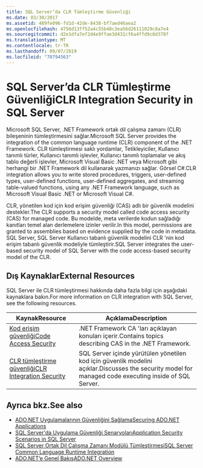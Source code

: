 ```yaml
---
title: SQL Server’da CLR Tümleştirme Güvenliği
ms.date: 03/30/2017
ms.assetid: 489fe096-fd1d-42de-8438-bf7aed46aea2
ms.openlocfilehash: 4756d13ff52a4c55b48c3ea56d26111029c8a7e4
ms.sourcegitcommit: d2e1dfa7ef2d4e9ffae3d431cf6a4ffd9c8d378f
ms.translationtype: MT
ms.contentlocale: tr-TR
ms.lasthandoff: 09/07/2019
ms.locfileid: "70794563"
---
```

# <a name="clr-integration-security-in-sql-server"></a><span data-ttu-id="37e89-102">SQL Server’da CLR Tümleştirme Güvenliği</span><span class="sxs-lookup"><span data-stu-id="37e89-102">CLR Integration Security in SQL Server</span></span>
<span data-ttu-id="37e89-103">Microsoft SQL Server, .NET Framework ortak dil çalışma zamanı (CLR) bileşeninin tümleştirmesini sağlar.</span><span class="sxs-lookup"><span data-stu-id="37e89-103">Microsoft SQL Server provides the integration of the common language runtime (CLR) component of the .NET Framework.</span></span> <span data-ttu-id="37e89-104">CLR tümleştirmesi saklı yordamlar, Tetikleyiciler, Kullanıcı tanımlı türler, Kullanıcı tanımlı işlevler, Kullanıcı tanımlı toplamalar ve akış tablo değerli işlevler, Microsoft Visual Basic .NET veya Microsoft gibi herhangi bir .NET Framework dil kullanarak yazmanızı sağlar. Görsel C#.</span><span class="sxs-lookup"><span data-stu-id="37e89-104">CLR integration allows you to write stored procedures, triggers, user-defined types, user-defined functions, user-defined aggregates, and streaming table-valued functions, using any .NET Framework language, such as Microsoft Visual Basic .NET or Microsoft Visual C#.</span></span>  
  
 <span data-ttu-id="37e89-105">CLR, yönetilen kod için kod erişim güvenliği (CAS) adlı bir güvenlik modelini destekler.</span><span class="sxs-lookup"><span data-stu-id="37e89-105">The CLR supports a security model called code access security (CAS) for managed code.</span></span> <span data-ttu-id="37e89-106">Bu modelde, meta verilerde kodun sağladığı kanıtları temel alan derlemelere izinler verilir.</span><span class="sxs-lookup"><span data-stu-id="37e89-106">In this model, permissions are granted to assemblies based on evidence supplied by the code in metadata.</span></span> <span data-ttu-id="37e89-107">SQL Server, SQL Server Kullanıcı tabanlı güvenlik modelini CLR 'nin kod erişim tabanlı güvenlik modeliyle tümleştirir.</span><span class="sxs-lookup"><span data-stu-id="37e89-107">SQL Server integrates the user-based security model of SQL Server with the code access-based security model of the CLR.</span></span>  
  
## <a name="external-resources"></a><span data-ttu-id="37e89-108">Dış Kaynaklar</span><span class="sxs-lookup"><span data-stu-id="37e89-108">External Resources</span></span>  
 <span data-ttu-id="37e89-109">SQL Server ile CLR tümleştirmesi hakkında daha fazla bilgi için aşağıdaki kaynaklara bakın.</span><span class="sxs-lookup"><span data-stu-id="37e89-109">For more information on CLR integration with SQL Server, see the following resources.</span></span>  
  
|<span data-ttu-id="37e89-110">Kaynak</span><span class="sxs-lookup"><span data-stu-id="37e89-110">Resource</span></span>|<span data-ttu-id="37e89-111">Açıklama</span><span class="sxs-lookup"><span data-stu-id="37e89-111">Description</span></span>|  
|--------------|-----------------|  
|[<span data-ttu-id="37e89-112">Kod erişim güvenliği</span><span class="sxs-lookup"><span data-stu-id="37e89-112">Code Access Security</span></span>](../../../misc/code-access-security.md)|<span data-ttu-id="37e89-113">.NET Framework CA 'ları açıklayan konuları içerir.</span><span class="sxs-lookup"><span data-stu-id="37e89-113">Contains topics describing CAS in the .NET Framework.</span></span>|  
|[<span data-ttu-id="37e89-114">CLR tümleştirme güvenliği</span><span class="sxs-lookup"><span data-stu-id="37e89-114">CLR Integration Security</span></span>](/sql/relational-databases/clr-integration/security/clr-integration-security)|<span data-ttu-id="37e89-115">SQL Server içinde yürütülen yönetilen kod için güvenlik modelini açıklar.</span><span class="sxs-lookup"><span data-stu-id="37e89-115">Discusses the security model for managed code executing inside of SQL Server.</span></span>|  
  
## <a name="see-also"></a><span data-ttu-id="37e89-116">Ayrıca bkz.</span><span class="sxs-lookup"><span data-stu-id="37e89-116">See also</span></span>

- [<span data-ttu-id="37e89-117">ADO.NET Uygulamalarının Güvenliğini Sağlama</span><span class="sxs-lookup"><span data-stu-id="37e89-117">Securing ADO.NET Applications</span></span>](../securing-ado-net-applications.md)
- [<span data-ttu-id="37e89-118">SQL Server'da Uygulama Güvenliği Senaryoları</span><span class="sxs-lookup"><span data-stu-id="37e89-118">Application Security Scenarios in SQL Server</span></span>](application-security-scenarios-in-sql-server.md)
- [<span data-ttu-id="37e89-119">SQL Server Ortak Dil Çalışma Zamanı Modülü Tümleştirmesi</span><span class="sxs-lookup"><span data-stu-id="37e89-119">SQL Server Common Language Runtime Integration</span></span>](sql-server-common-language-runtime-integration.md)
- [<span data-ttu-id="37e89-120">ADO.NET’e Genel Bakış</span><span class="sxs-lookup"><span data-stu-id="37e89-120">ADO.NET Overview</span></span>](../ado-net-overview.md)
